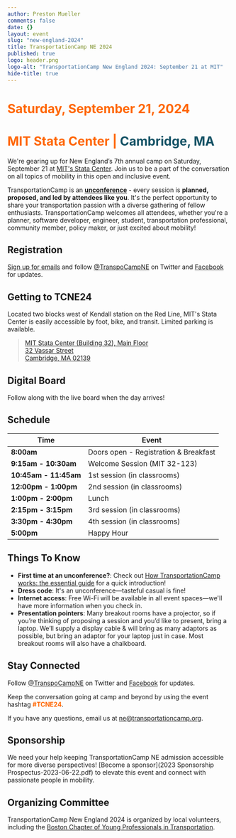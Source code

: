 ```yaml
---
author: Preston Mueller
comments: false
date: {}
layout: event
slug: "new-england-2024"
title: TransportationCamp NE 2024
published: true
logo: header.png
logo-alt: "TransportationCamp New England 2024: September 21 at MIT"
hide-title: true
---
```


<h1 style="color: #FF6600;">Saturday, September 21, 2024</h1>
<h1 style="color: #FF6600;">MIT Stata Center | <span style="color: #145265">Cambridge, MA</span></h1>

We're gearing up for New England’s 7th annual camp on Saturday, September 21 at [MIT's Stata Center](https://omaps.app/4mvEfrjO3o/32_Stata_Center). Join us to be a part of the conversation on all topics of mobility in this open and inclusive event.

TransportationCamp is an **[unconference](https://en.wikipedia.org/wiki/Unconference)** - every session is **planned, proposed, and led by attendees like you**. It&#39;s the perfect opportunity to share your transportation passion with a diverse gathering of fellow enthusiasts. TransportationCamp welcomes all attendees, whether you&#39;re a planner, software developer, engineer, student, transportation professional, community member, policy maker, or just excited about mobility!

## Registration

<div id="eventbrite-widget-container-966980634107"></div>
<script src="https://www.eventbrite.com/static/widgets/eb_widgets.js"></script>
<script type="text/javascript">
    var exampleCallback = function() {
        console.log('Order complete!');
    };

    window.EBWidgets.createWidget({
        // Required
        widgetType: 'checkout',
        eventId: '966980634107',
        iframeContainerId: 'eventbrite-widget-container-966980634107',

        // Optional
        iframeContainerHeight: 425,  // Widget height in pixels. Defaults to a minimum of 425px if not provided
        onOrderComplete: exampleCallback  // Method called when an order has successfully completed
    });

</script>

[Sign up for emails](https://mailchi.mp/c4f666d15575/tcampne) and follow [@TranspoCampNE](https://twitter.com/TranspoCampNE) on Twitter and [Facebook](https://www.facebook.com/TranspoCampNE/) for updates.

## Getting to TCNE24

Located two blocks west of Kendall station on the Red Line, MIT's Stata Center is easily accessible by foot, bike, and transit. Limited parking is available.

> [MIT Stata Center (Building 32), Main Floor<br /> 32 Vassar Street<br />Cambridge, MA 02139](https://omaps.app/4mvEfrjO3o/32_Stata_Center)

## Digital Board

Follow along with the live board when the day arrives!

## Schedule

| Time                  | Event                                 |
| --------------------- | ------------------------------------- |
| **8:00am**            | Doors open - Registration & Breakfast |
| **9:15am - 10:30am**  | Welcome Session (MIT 32-123)          |
| **10:45am - 11:45am** | 1st session (in classrooms)           |
| **12:00pm - 1:00pm**  | 2nd session (in classrooms)           |
| **1:00pm - 2:00pm**   | Lunch                                 |
| **2:15pm - 3:15pm**   | 3rd session (in classrooms)           |
| **3:30pm - 4:30pm**   | 4th session (in classrooms)           |
| **5:00pm**            | Happy Hour                            |

## Things To Know

- **First time at an unconference?**: Check out [How TransportationCamp works: the essential guide](/2011/02/how-transportationcamp-works-the-essential-guide) for a quick introduction!
- **Dress code**: It's an unconference—tasteful casual is fine!
- **Internet access**: Free Wi-Fi will be available in all event spaces—we'll have more information when you check in.
- **Presentation pointers**: Many breakout rooms have a projector, so if you’re thinking of proposing a session and you’d like to present, bring a laptop. We’ll supply a display cable & will bring as many adaptors as possible, but bring an adaptor for your laptop just in case. Most breakout rooms will also have a chalkboard.

## Stay Connected

Follow [@TranspoCampNE](https://x.com/TranspoCampNE) on Twitter and [Facebook](https://www.facebook.com/TranspoCampNE/) for updates.

Keep the conversation going at camp and beyond by using the event hashtag <span style="color: #FF6600;">**#TCNE24**</span>.

If you have any questions, email us at <ne@transportationcamp.org>.

## Sponsorship

We need your help keeping TransportationCamp NE admission accessible for more diverse perspectives! [Become a sponsor](2023 Sponsorship Prospectus-2023-06-22.pdf) to elevate this event and connect with passionate people in mobility.

<style type="text/css">
.sponsors {
  text-align: center;
}

.sponsor {
  display: inline-block;
  padding: 0.5em;
  vertical-align: middle;
}

.platinum .sponsor {
  max-width: 300px;
}

.gold .sponsor {
  max-width: 250px;
}

.silver .sponsor {
  max-width: 200px;
}

.bronze .sponsor {
  max-width: 175px;
}
</style>

## Organizing Committee

TransportationCamp New England 2024 is organized by local volunteers, including the [Boston Chapter of Young Professionals in Transportation](https://yptransportation.org/boston/).
